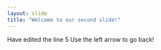 ```yaml
---
layout: slide
title: "Welcome to our second slide!"
---
```

Have edited the line 5 
Use the left arrow to go back!
